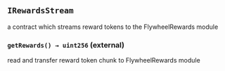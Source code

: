 ## `IRewardsStream`

a contract which streams reward tokens to the FlywheelRewards module




### `getRewards() → uint256` (external)

read and transfer reward token chunk to FlywheelRewards module






